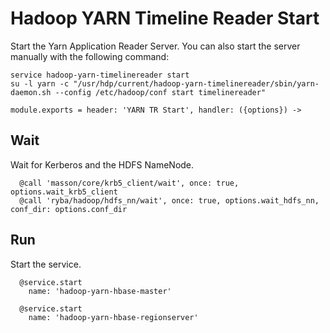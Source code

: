 
# Hadoop YARN Timeline Reader Start

Start the Yarn Application Reader Server. You can also start the server
manually with the following command:

```
service hadoop-yarn-timelinereader start
su -l yarn -c "/usr/hdp/current/hadoop-yarn-timelinereader/sbin/yarn-daemon.sh --config /etc/hadoop/conf start timelinereader"
```

    module.exports = header: 'YARN TR Start', handler: ({options}) ->

## Wait

Wait for Kerberos and the HDFS NameNode.

      @call 'masson/core/krb5_client/wait', once: true, options.wait_krb5_client
      @call 'ryba/hadoop/hdfs_nn/wait', once: true, options.wait_hdfs_nn, conf_dir: options.conf_dir

## Run

Start the service.

      @service.start
        name: 'hadoop-yarn-hbase-master'
      
      @service.start
        name: 'hadoop-yarn-hbase-regionserver'